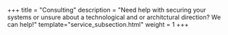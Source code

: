 +++
title = "Consulting"
description = "Need help with securing your systems or unsure about a technological and or architctural direction?  We can help!"
template="service_subsection.html"
weight = 1
+++
